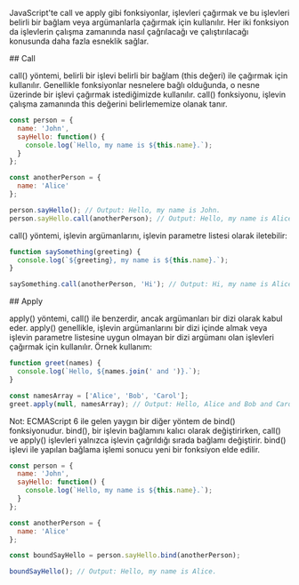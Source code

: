 
JavaScript'te call ve apply gibi fonksiyonlar, işlevleri çağırmak ve bu işlevleri belirli bir bağlam veya argümanlarla çağırmak için kullanılır. Her iki fonksiyon da işlevlerin çalışma zamanında nasıl çağrılacağı ve çalıştırılacağı konusunda daha fazla esneklik sağlar.


## Call

call() yöntemi, belirli bir işlevi belirli bir bağlam (this değeri) ile çağırmak için kullanılır. Genellikle fonksiyonlar nesnelere bağlı olduğunda, o nesne üzerinde bir işlevi çağırmak istediğimizde kullanılır. call() fonksiyonu, işlevin çalışma zamanında this değerini belirlememize olanak tanır. 

```js
const person = {
  name: 'John',
  sayHello: function() {
    console.log(`Hello, my name is ${this.name}.`);
  }
};

const anotherPerson = {
  name: 'Alice'
};

person.sayHello(); // Output: Hello, my name is John.
person.sayHello.call(anotherPerson); // Output: Hello, my name is Alice.
```

call() yöntemi, işlevin argümanlarını, işlevin parametre listesi olarak iletebilir:

```js
function saySomething(greeting) {
  console.log(`${greeting}, my name is ${this.name}.`);
}

saySomething.call(anotherPerson, 'Hi'); // Output: Hi, my name is Alice.
```

## Apply

apply() yöntemi, call() ile benzerdir, ancak argümanları bir dizi olarak kabul eder. apply() genellikle, işlevin argümanlarını bir dizi içinde almak veya işlevin parametre listesine uygun olmayan bir dizi argümanı olan işlevleri çağırmak için kullanılır. Örnek kullanım:

```js
function greet(names) {
  console.log(`Hello, ${names.join(' and ')}.`);
}

const namesArray = ['Alice', 'Bob', 'Carol'];
greet.apply(null, namesArray); // Output: Hello, Alice and Bob and Carol.
```

Not: ECMAScript 6 ile gelen yaygın bir diğer yöntem de bind() fonksiyonudur. bind(), bir işlevin bağlamını kalıcı olarak değiştirirken, call() ve apply() işlevleri yalnızca işlevin çağrıldığı sırada bağlamı değiştirir. bind() işlevi ile yapılan bağlama işlemi sonucu yeni bir fonksiyon elde edilir.

```js
const person = {
  name: 'John',
  sayHello: function() {
    console.log(`Hello, my name is ${this.name}.`);
  }
};

const anotherPerson = {
  name: 'Alice'
};

const boundSayHello = person.sayHello.bind(anotherPerson);

boundSayHello(); // Output: Hello, my name is Alice.
```
